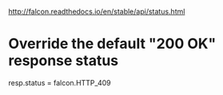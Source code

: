 http://falcon.readthedocs.io/en/stable/api/status.html

# Override the default "200 OK" response status
resp.status = falcon.HTTP_409
